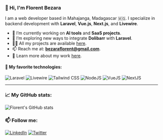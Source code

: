 ### 👋 Hi, I'm Florent Bezara
I am a web developer based in Mahajanga, Madagascar 🇲🇬. I specialize in backend development with **Laravel**, **Vue.js**, **Next.js**, and **Livewire**.

- 🔭 I’m currently working on **AI tools** and **SaaS projects**.
- 🌱 I’m exploring new ways to integrate **Dolibarr** with **Laravel**.
- 👨‍💻 All my projects are available [here]((https://github.com/GasyCoder?tab=repositories)).
- 📫 Reach me at: **bezaraflorent@gmail.com**.
- 📄 Learn more about my work [here](https://your-portfolio-link.com).

#### 📌 My favorite technologies:

![Laravel](https://img.shields.io/badge/-Laravel-F55247?style=flat-square&logo=Laravel&logoColor=white)
![Livewire](https://img.shields.io/badge/-Livewire-4E56A6?style=flat-square&logo=livewire&logoColor=white)
![Tailwind CSS](https://img.shields.io/badge/-Tailwind_CSS-38B2AC?style=flat-square&logo=tailwind-css&logoColor=white)
![NodeJS](https://img.shields.io/badge/-NodeJS-339933?style=flat-square&logo=Node.js&logoColor=white)
![VueJS](https://img.shields.io/badge/-Vue.js-4FC08D?style=flat-square&logo=Vue.js&logoColor=white)
![NextJS](https://img.shields.io/badge/-Next.js-000000?style=flat-square&logo=next.js&logoColor=white)

---

### 📈 My GitHub stats:

![Florent's GitHub stats](https://github-readme-stats.vercel.app/api?username=GasyCoder&show_icons=true&theme=radical)

### 📫 Follow me:

[![LinkedIn](https://img.shields.io/badge/-LinkedIn-0077B5?style=flat-square&logo=Linkedin&logoColor=white)](https://www.linkedin.com/in/florentbezara/)
[![Twitter](https://img.shields.io/badge/-Twitter-1DA1F2?style=flat-square&logo=Twitter&logoColor=white)](https://x.com/Florent_bezara)
